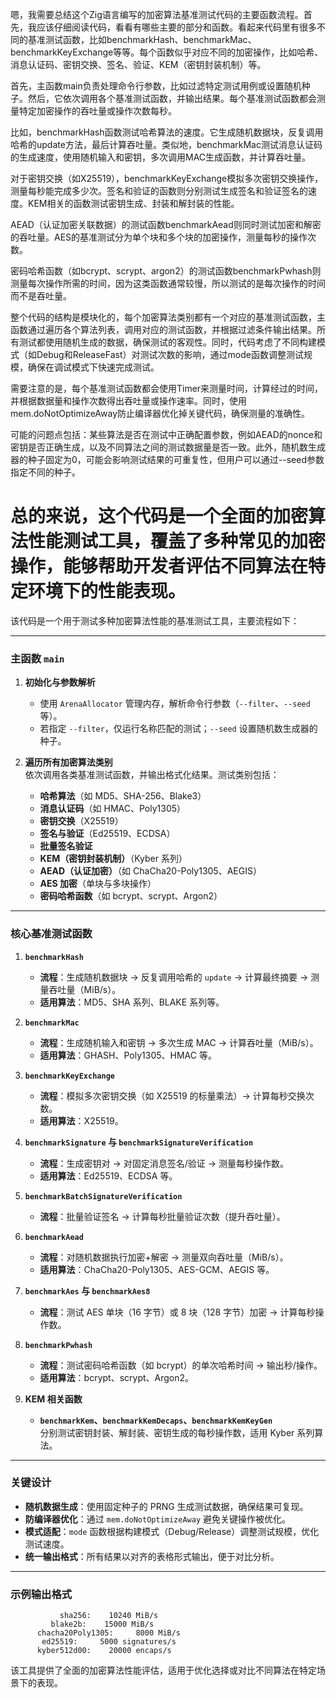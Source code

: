 嗯，我需要总结这个Zig语言编写的加密算法基准测试代码的主要函数流程。首先，我应该仔细阅读代码，看看有哪些主要的部分和函数。看起来代码里有很多不同的基准测试函数，比如benchmarkHash、benchmarkMac、benchmarkKeyExchange等等。每个函数似乎对应不同的加密操作，比如哈希、消息认证码、密钥交换、签名、验证、KEM（密钥封装机制）等。

首先，主函数main负责处理命令行参数，比如过滤特定测试用例或设置随机种子。然后，它依次调用各个基准测试函数，并输出结果。每个基准测试函数都会测量特定加密操作的吞吐量或操作次数每秒。

比如，benchmarkHash函数测试哈希算法的速度。它生成随机数据块，反复调用哈希的update方法，最后计算吞吐量。类似地，benchmarkMac测试消息认证码的生成速度，使用随机输入和密钥，多次调用MAC生成函数，并计算吞吐量。

对于密钥交换（如X25519），benchmarkKeyExchange模拟多次密钥交换操作，测量每秒能完成多少次。签名和验证的函数则分别测试生成签名和验证签名的速度。KEM相关的函数测试密钥生成、封装和解封装的性能。

AEAD（认证加密关联数据）的测试函数benchmarkAead则同时测试加密和解密的吞吐量。AES的基准测试分为单个块和多个块的加密操作，测量每秒的操作次数。

密码哈希函数（如bcrypt、scrypt、argon2）的测试函数benchmarkPwhash则测量每次操作所需的时间，因为这类函数通常较慢，所以测试的是每次操作的时间而不是吞吐量。

整个代码的结构是模块化的，每个加密算法类别都有一个对应的基准测试函数，主函数通过遍历各个算法列表，调用对应的测试函数，并根据过滤条件输出结果。所有测试都使用随机生成的数据，确保测试的客观性。同时，代码考虑了不同构建模式（如Debug和ReleaseFast）对测试次数的影响，通过mode函数调整测试规模，确保在调试模式下快速完成测试。

需要注意的是，每个基准测试函数都会使用Timer来测量时间，计算经过的时间，并根据数据量和操作次数得出吞吐量或操作速率。同时，使用mem.doNotOptimizeAway防止编译器优化掉关键代码，确保测量的准确性。

可能的问题点包括：某些算法是否在测试中正确配置参数，例如AEAD的nonce和密钥是否正确生成，以及不同算法之间的测试数据量是否一致。此外，随机数生成器的种子固定为0，可能会影响测试结果的可重复性，但用户可以通过--seed参数指定不同的种子。

总的来说，这个代码是一个全面的加密算法性能测试工具，覆盖了多种常见的加密操作，能够帮助开发者评估不同算法在特定环境下的性能表现。
================================================
该代码是一个用于测试多种加密算法性能的基准测试工具，主要流程如下：

---

### **主函数 `main`**
1. **初始化与参数解析**  
   - 使用 `ArenaAllocator` 管理内存，解析命令行参数（`--filter`、`--seed` 等）。
   - 若指定 `--filter`，仅运行名称匹配的测试；`--seed` 设置随机数生成器的种子。

2. **遍历所有加密算法类别**  
   依次调用各类基准测试函数，并输出格式化结果。测试类别包括：
   - **哈希算法**（如 MD5、SHA-256、Blake3）
   - **消息认证码**（如 HMAC、Poly1305）
   - **密钥交换**（X25519）
   - **签名与验证**（Ed25519、ECDSA）
   - **批量签名验证**
   - **KEM（密钥封装机制）**（Kyber 系列）
   - **AEAD（认证加密）**（如 ChaCha20-Poly1305、AEGIS）
   - **AES 加密**（单块与多块操作）
   - **密码哈希函数**（如 bcrypt、scrypt、Argon2）

---

### **核心基准测试函数**
1. **`benchmarkHash`**  
   - **流程**：生成随机数据块 → 反复调用哈希的 `update` → 计算最终摘要 → 测量吞吐量（MiB/s）。
   - **适用算法**：MD5、SHA 系列、BLAKE 系列等。

2. **`benchmarkMac`**  
   - **流程**：生成随机输入和密钥 → 多次生成 MAC → 计算吞吐量（MiB/s）。
   - **适用算法**：GHASH、Poly1305、HMAC 等。

3. **`benchmarkKeyExchange`**  
   - **流程**：模拟多次密钥交换（如 X25519 的标量乘法）→ 计算每秒交换次数。
   - **适用算法**：X25519。

4. **`benchmarkSignature` 与 `benchmarkSignatureVerification`**  
   - **流程**：生成密钥对 → 对固定消息签名/验证 → 测量每秒操作数。
   - **适用算法**：Ed25519、ECDSA 等。

5. **`benchmarkBatchSignatureVerification`**  
   - **流程**：批量验证签名 → 计算每秒批量验证次数（提升吞吐量）。

6. **`benchmarkAead`**  
   - **流程**：对随机数据执行加密+解密 → 测量双向吞吐量（MiB/s）。
   - **适用算法**：ChaCha20-Poly1305、AES-GCM、AEGIS 等。

7. **`benchmarkAes` 与 `benchmarkAes8`**  
   - **流程**：测试 AES 单块（16 字节）或 8 块（128 字节）加密 → 计算每秒操作数。

8. **`benchmarkPwhash`**  
   - **流程**：测试密码哈希函数（如 bcrypt）的单次哈希时间 → 输出秒/操作。
   - **适用算法**：bcrypt、scrypt、Argon2。

9. **KEM 相关函数**  
   - **`benchmarkKem`、`benchmarkKemDecaps`、`benchmarkKemKeyGen`**  
     分别测试密钥封装、解封装、密钥生成的每秒操作数，适用 Kyber 系列算法。

---

### **关键设计**
- **随机数据生成**：使用固定种子的 PRNG 生成测试数据，确保结果可复现。
- **防编译器优化**：通过 `mem.doNotOptimizeAway` 避免关键操作被优化。
- **模式适配**：`mode` 函数根据构建模式（Debug/Release）调整测试规模，优化测试速度。
- **统一输出格式**：所有结果以对齐的表格形式输出，便于对比分析。

---

### **示例输出格式**
```text
           sha256:    10240 MiB/s
         blake2b:    15000 MiB/s
      chacha20Poly1305:     8000 MiB/s
       ed25519:     5000 signatures/s
      kyber512d00:    20000 encaps/s
```

该工具提供了全面的加密算法性能评估，适用于优化选择或对比不同算法在特定场景下的表现。